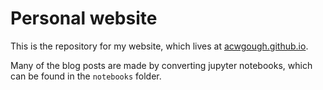 # Personal website
This is the repository for my website, which lives at [acwgough.github.io](acwgough.github.io).

Many of the blog posts are made by converting jupyter notebooks, which can be found in the `notebooks` folder.
